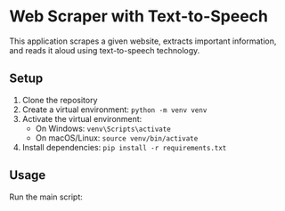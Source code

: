 # Web Scraper with Text-to-Speech

This application scrapes a given website, extracts important information, and reads it aloud using text-to-speech technology.

## Setup

1. Clone the repository
2. Create a virtual environment: `python -m venv venv`
3. Activate the virtual environment:
   - On Windows: `venv\Scripts\activate`
   - On macOS/Linux: `source venv/bin/activate`
4. Install dependencies: `pip install -r requirements.txt`

## Usage

Run the main script:
